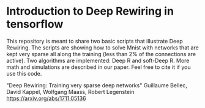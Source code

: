 # Introduction to Deep Rewiring in tensorflow
This repository is meant to share two basic scripts that illustrate Deep Rewiring. The scripts are showing how to solve Mnist with networks that are kept very sparse all along the training (less than 2% of the connections are active). Two algorithms are implemented: Deep R and soft-Deep R. More math and simulations are described in our paper. Feel free to cite it if you use this code.

"Deep Rewiring: Training very sparse deep networks"
Guillaume Bellec, David Kappel, Wolfgang Maass, Robert Legenstein
https://arxiv.org/abs/1711.05136
